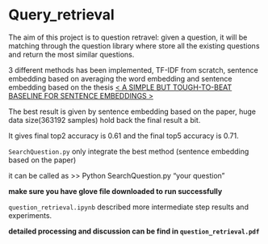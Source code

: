 # Query_retrieval

The aim of this project is to question retravel: given a question, it will be matching through the question library where store all the existing questions and return the most similar questions.

3 different methods has been implemented, TF-IDF from scratch, sentence embedding based on averaging the word embedding and sentence embedding based on the thesis [< A SIMPLE BUT TOUGH-TO-BEAT BASELINE FOR SENTENCE EMBEDDINGS >](https://openreview.net/pdf?id=SyK00v5xx) 

The best result is given by sentence embedding based on the paper, huge data size(363192 samples) hold back the final result a bit.

It gives final top2 accuracy is 0.61 and the final top5 accuracy is 0.71.

 `SearchQuestion.py` only integrate the best method (sentence embedding based on the paper) 
 
 it can be called as >> Python SearchQuestion.py “your question”
 
 __make sure you have glove file downloaded to run successfully__

`question_retrieval.ipynb` described more intermediate step results and experiments.

__detailed processing and discussion can be find in `question_retrieval.pdf`__
